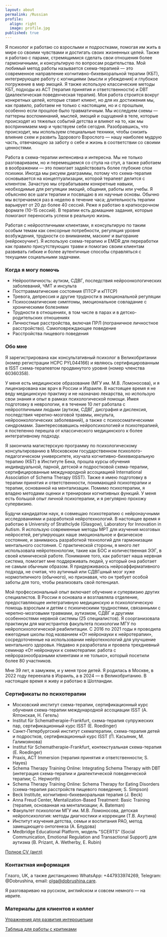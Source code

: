 ```yaml
---
layout: about
permalink: /Russian
profile:
  align: right
  image: profile.jpg
published: true
---
```


Я психолог и работаю со взрослыми и подростками, помогая им жить в мире со своими чувствами и достигать своих жизненных целей. Также я работаю с парами, стремящимися сделать свои отношения более гармоничными, и консультирую по вопросам родительства. Мой любимый метод работы называется схема-терапией&nbsp;— это современное направление когнитивно-бихевиоральной терапии (КБТ), интегрирующее работу с когнициями (мысли и убеждения) и глубокое погружение в мир эмоций. Я также использую классические методы КБТ, подходы из ACT (терапия принятия и ответственности) и DBT (диалектическая поведенческая терапия). Моя работа строится вокруг конкретных целей, которые ставит клиент, но для их достижения мы, как правило, работаем не только с настоящим, но и с прошлым, особенно если прошлое было травматичным. Мы исследуем схемы&nbsp;— паттерны воспоминаний,  мыслей, эмоций и ощущений в теле, которые происходят из тяжелых событий детства и влияют на то, как мы воспринимаем мир и чувствуем себя сегодня. Разобравшись, что происходит, мы используем специальные техники, чтобы снизить влияние схем и развить Здорового Взрослого&nbsp;— нашу наиболее мудрую часть, отвечающую за заботу о себе и жизнь в соответствии со своими ценностями.

Работа в схема-терапии интенсивна и интересна. Мы не только разговариваем, но и перемещаемся со стула на стул, а также работаем в воображении&nbsp;— это помогает задействовать более глубокие слои психики. Иногда мы рисуем диаграммы, потому что схема-терапия основывается на концептуализации, которой терапевт делится с клиентом. Зачастую мы отрабатываем конкретные навыки, необходимые для регуляции эмоций, общения, работы или учебы. Я объясняю все шаги терапии и посвящаю в их научные основы.  Обычно мы встречаемся раз в неделю в течение часа; длительность терапии варьирует от 20 до более 40 сессий. Реже я работаю в краткосрочном формате (10-15 сессий). В терапии есть домашние задания, которые помогают переносить успехи в реальную жизнь.

Работая с нейроотличными клиентами, я консультирую по таким особым темам как сенсорные потребности, регуляция уровня возбуждения, трудности со вниманием, маскинг и выгорание (нейрокоучинг). Я использую схема-терапию и EMDR для переработки как правило присутствующих травм и помогаю своим клиентам развивать гибкие и более аутентичные способы справляться с текущими социальными задачами.


### Когда я могу помочь
- Нейроотличность: аутизм, СДВГ, последствия нейроонкологических заболеваний, ЧМТ и инсульта
- Посттравматические состояния (ПТСР и кПТСР)
- Тревога, депрессия и другие трудности в эмоциональной регуляции
- Психосоматические симптомы, эмоциональное совладание с хроническими болезнями
- Трудности в отношениях, в том числе в парах и в детско-родительских отношениях
- Личностные расстройства, включая ПРЛ (пограничное личностное расстройство). Самоповреждающее поведение
- Расстройства пищевого поведения

### Обо мне
Я зарегистрирована как консультативный психолог в Великобритании (номер регистрации HCPC PYL044166) и являюсь сертифицированным в ISST схема-терапевтом продвинутого уровня (номер членства 60360358).

У меня есть медицинское образование (МГУ им. М.В. Ломоносова), и я лицензирована как врач в России и Израиле. В настоящее время я не веду медицинскую практику и не назначаю лекарства, но использую свои знания и опыт в рамках психологической помощи. Имея подготовку в неврологии, я в течение 10 лет работала c нейроотличными людьми (аутизм, СДВГ, дисграфия и дислексия, последствия черепно-мозговой травмы, инсульта, нейроонкологических заболеваний), а также с психосоматическими синдромами. Заинтересовавшись нейропсихологией и психотерапией, я постепенно перешла от классического медицинского к более интегративному подходу.

Я закончила магистерскую программу по психологическому консультированию в Московском государственном психолого-педагогическом университете, изучала когнитивно-бихевиоральную терапию (КБТ) в Институте Бека, прошла курсы обучения индивидуальной, парной, детской и подростковой схема-терапии, сертифицированные международной ассоциацией International Association of Schema Therapy (ISST). Также я имею подготовку в терапии принятия и ответственности, понимающей психотерапии и терапии, основанной на ментализации. Помимо психотерапии, я владею методами оценки и тренировки когнитивных функций. У меня есть большой опыт личной психотерапии, и я регулярно прохожу супервизию.

Будучи кандидатом наук, я совмещаю психотерапию с нейронаучными исследованиями и разработкой нейротехнологий. В настоящее время я работаю в University of Strathclyde (Glasgow), Laboratory for Innovation in Autism. Я использую современные методы МРТ для изучения мозговых нейросетей, регулирующих наше эмоциональное и физическое состояние, и занимаюсь разработкой технологий для гармонизации ментального состояния. С практической стороны, я много лет использовала нейротехнологии, такие как БОС и количественная ЭЭГ, в своей клинической работе. Понимание того, как работает наша нервная система, помогает мне поддерживать людей, у который она работает не самым обычным образом. Я придерживаюсь нейроаффирмативного подхода, не считая, что аутичный или СДВГшный мозг хуже нормотипичного (обычного), но признавая, что он требует особой заботы для того, чтобы реализовать свой потенциал.

Мой профессиональный опыт включает обучение и супервизию других специалистов. В России я основала и возглавляла отделение, предоставляющее интегративную медицинскую и психологическую помощь взрослым и детям с психическими трудностями, связанными с черепно-мозговыми травмами, аутизмом, СДВГ и другими особенностями нервной системы (25 специалистов). Я соорганизовала практикум для магистрантов факультета психологии МГУ по нейропсихологической реабилитации. С 2016 по 2021 годы я проводила ежегодные школы под названием «От нейронауки к нейротерапии», сосредоточенные на использовании нейротехнологий для улучшение ментального здоровья. Недавно я разработала и провела трехдневный семинар «От нейронауки к схемотерапии: работа с нейроразнообразными клиентами и не только», который посетили более 80 участников.

Мне 39 лет, я замужем, и у меня трое детей. Я родилась в Москве, в 2022 году переехала в Израиль, а в 2024&nbsp;— в Великобританию. В настоящее время я живу и работаю в Шотландии.

### Сертификаты по психотерапии
- Московский институт схема-терапии, сертификационный курс обучения схема-терапии международной ассоциации ISST (А. Ялтонская, Н. Гегель)
- Institut für Schematherapie-Frankfurt, схема-терапия супружеских пар, сертификационный курс ISST (E. Roedinger)
- Санкт-Петербургский институт схематерапии, схема-терапия детей и подростков, cертификационный курс ISST (П. Касьяник, М. Галимзянова)
- Institut für Schematherapie-Frankfurt, контекстуальная схема-терапия (E. Roedinger)
- Praxis, ACT Immersion (терапия принятия и ответственности; S. Hayes)
- Schema Therapy Training Online: Integrating Schema Therapy with DBT (интеграция схема-терапии и диалектической поведенческой терапии; C. Hepworth)
- Schema Therapy Training Online: Schema Therapy for Eating Disorders (схема-терапия расстройств пищевого поведения; S. Simpson)
- Beck Institute, когнитивно-бихевиоральная терапия (J. Beck)
- Anna Freud Center, Mentalization-Based Treatment: Basic Training (терапия, основанная на ментализации; A. Bateman)
- Факультет психологии МГУ им. М.В. Ломоносова, детская нейропсихология: методы диагностики и коррекции (Т.В. Ахутина)
- Институт изучения детства, семьи и воспитания РАО, метод замещающего онтогенеза (А. Блудова)
- Medbridge Educational Platform, модель "SCERTS" (Social Communication, Emotional Regulation and Transactional Support) для аутизма (B. Prizant, A. Wetherby, E. Rubin)

[Полное CV (англ)](files/CV_Dobrushina.pdf)

### Контактная информация
Глазго, UK, а также дистанционно
WhatsApp: +447933974269, Telegram: @Dobrushina, email: [olga@dobrushina.care](mailto:olga@dobrushina.care).

Я разговариваю на русском, английском и совсем немного&nbsp;— на иврите.

### <a name="materials"></a>Материалы для клиентов и коллег
[Упражнения для развития интероцепции](files/Interoception_cards_Rus.pdf)

[Таблица для работы с критиками](files/Critics_Rus.docx)